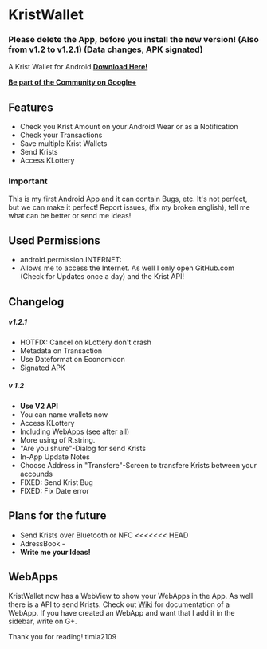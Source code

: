 # KristWallet
### Please delete the App, before you install the new version! (Also from v1.2 to v1.2.1) (Data changes, APK signated)
A Krist Wallet for Android **[Download Here!](https://github.com/timia2109/KristWallet/releases/download/v1.2/KristWallet.apk)**


**[Be part of the Community on Google+](https://plus.google.com/communities/110417735196001201854)**


## Features
 - Check you Krist Amount on your Android Wear or as a Notification
 - Check your Transactions
 - Save multiple Krist Wallets
 - Send Krists
 - Access KLottery

### Important
This is my first Android App and it can contain Bugs, etc. It's not perfect, but we can make it perfect! Report issues, (fix my broken english), tell me what can be better or send me ideas!

## Used Permissions
 - android.permission.INTERNET:
  - Allows me to access the Internet. As well I only open GitHub.com (Check for Updates once a day) and the Krist API!
 
## Changelog
##### v1.2.1
 - HOTFIX: Cancel on kLottery don't crash
 - Metadata on Transaction
 - Use Dateformat on Economicon
 - Signated APK

##### v 1.2
 - **Use V2 API**
 - You can name wallets now
 - Access KLottery
 - Including WebApps (see after all)
 - More using of R.string.
 - "Are you shure"-Dialog for send Krists
 - In-App Update Notes
 - Choose Address in "Transfere"-Screen to transfere Krists between your accounds
 - FIXED: Send Krist Bug
 - FIXED: Fix Date error

## Plans for the future
 - Send Krists over Bluetooth or NFC
<<<<<<< HEAD
 - AdressBook - 
 - **Write me your Ideas!**

## WebApps
KristWallet now has a WebView to show your WebApps in the App. As well there is a API to send Krists. Check out [Wiki](https://github.com/timia2109/KristWallet/wiki/WebApps) for documentation of a WebApp.
If you have created an WebApp and want that I add it in the sidebar, write on G+.

Thank you for reading!
timia2109
